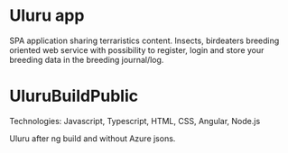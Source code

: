 # Uluru app

SPA application sharing terraristics content. Insects, birdeaters breeding oriented web service with possibility to register, login and store your breeding data in the breeding journal/log.

# UluruBuildPublic

Technologies: Javascript, Typescript, HTML, CSS, Angular, Node.js

Uluru after ng build and without Azure jsons.

